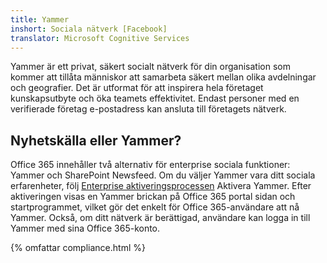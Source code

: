 ```yaml
---
title: Yammer
inshort: Sociala nätverk [Facebook]
translator: Microsoft Cognitive Services
---
```


Yammer är ett privat, säkert socialt nätverk för din organisation som kommer att tillåta människor att samarbeta säkert mellan olika avdelningar och geografier. Det är utformat för att inspirera hela företaget kunskapsutbyte och öka teamets effektivitet. Endast personer med en verifierade företag e-postadress kan ansluta till företagets nätverk.

## Nyhetskälla eller Yammer?
Office 365 innehåller två alternativ för enterprise sociala funktioner: Yammer och SharePoint Newsfeed. Om du väljer Yammer vara ditt sociala erfarenheter, följ [Enterprise aktiveringsprocessen](https://support.office.com/en-us/article/Enterprise-Activation-process-4f924c74-87d2-49d0-a4f6-cba3ce2b0e7c) Aktivera Yammer. Efter aktiveringen visas en Yammer brickan på Office 365 portal sidan och startprogrammet, vilket gör det enkelt för Office 365-användare att nå Yammer. Också, om ditt nätverk är berättigad, användare kan logga in till Yammer med sina Office 365-konto.

{% omfattar compliance.html %}

